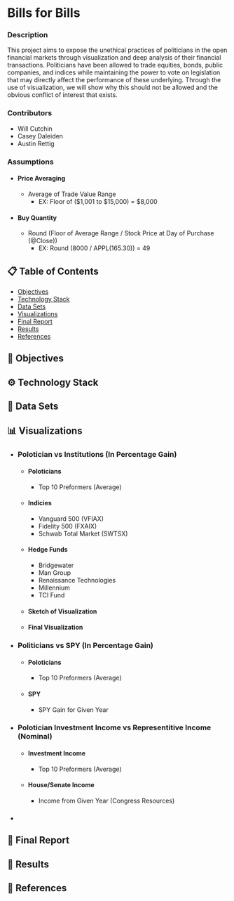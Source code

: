 # Bills for Bills
### Description
This project aims to expose the unethical practices of politicians in the open financial markets through visualization and deep analysis of their financial transactions. Politicians have been allowed to trade equities, bonds, public companies, and indices while maintaining the power to vote on legislation that may directly affect the performance of these underlying. Through the use of visualization, we will show why this should not be allowed and the obvious conflict of interest that exists.

### Contributors
* Will Cutchin
* Casey Daleiden
* Austin Rettig

### Assumptions
* #### Price Averaging
  * Average of Trade Value Range
    * EX: Floor of ($1,001 to $15,000) = $8,000
    
* #### Buy Quantity
  * Round (Floor of Average Range / Stock Price at Day of Purchase (@Close))
    * EX: Round (8000 / APPL(165.30)) = 49


## 📋 Table of Contents
   * [Objectives](#-objectives)
   * [Technology Stack](#-technology-stack)
   * [Data Sets](#-data-sets)
   * [Visualizations](#-visualizations)
   * [Final Report](#-final-report)
   * [Results](#-results)
   * [References](#-references)
   
## 📌 Objectives

## ⚙ Technology Stack

## 📃 Data Sets

## 📊 Visualizations
* ### Polotician vs Institutions (In Percentage Gain)
  * #### Poloticians
    * Top 10 Preformers (Average)
  * #### Indicies
    * Vanguard 500 (VFIAX)
    * Fidelity 500 (FXAIX)
    * Schwab Total Market (SWTSX)
  * #### Hedge Funds
    * Bridgewater
    * Man Group
    * Renaissance Technologies
    * Millennium
    * TCI Fund
  * #### Sketch of Visualization
  * #### Final Visualization
* ### Politicians vs SPY (In Percentage Gain)
  * #### Poloticians
    * Top 10 Preformers (Average)
  * #### SPY
    * SPY Gain for Given Year
* ### Polotician Investment Income vs Representitive Income (Nominal)
  * #### Investment Income
    * Top 10 Preformers (Average)
  * #### House/Senate Income
    * Income from Given Year (Congress Resources)
* ###


## 📰 Final Report

## 📢 Results

## 🔗 References

